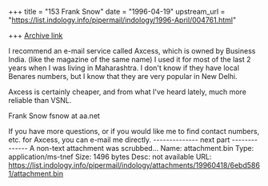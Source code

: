 +++
title = "153 Frank Snow"
date = "1996-04-19"
upstream_url = "https://list.indology.info/pipermail/indology/1996-April/004761.html"

+++
[Archive link](https://list.indology.info/pipermail/indology/1996-April/004761.html)

I recommend an e-mail service called Axcess, which is owned by Business India. (like the magazine of the same name) I used it for most of the last 2 years when I was living in Maharashtra. I don't know if they have local Benares numbers, but I know that they are very popular in New Delhi.

Axcess is certainly cheaper, and from what I've heard lately, much more reliable than VSNL.

Frank Snow
fsnow at aa.net

If you have more questions, or if you would like me to find contact numbers, etc. for Axcess, you can e-mail me directly.
-------------- next part --------------
A non-text attachment was scrubbed...
Name: attachment.bin
Type: application/ms-tnef
Size: 1496 bytes
Desc: not available
URL: <https://list.indology.info/pipermail/indology/attachments/19960418/6ebd5861/attachment.bin>
